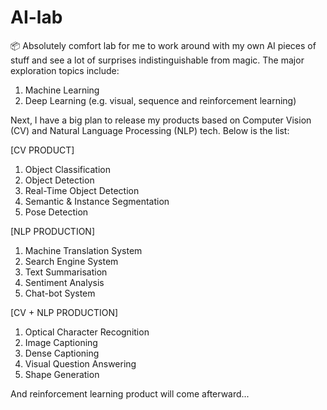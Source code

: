 # AI-lab
📦 Absolutely comfort lab for me to work around with my own AI pieces of stuff and see a lot of surprises indistinguishable from magic. The major exploration topics include:

1. Machine Learning
2. Deep Learning (e.g. visual, sequence and reinforcement learning)

Next, I have a big plan to release my products based on Computer Vision (CV) and Natural Language Processing (NLP) tech. Below is the list:

[CV PRODUCT]
1. Object Classification
2. Object Detection
3. Real-Time Object Detection
4. Semantic & Instance Segmentation
5. Pose Detection

[NLP PRODUCTION]
1. Machine Translation System
2. Search Engine System
3. Text Summarisation
4. Sentiment Analysis
5. Chat-bot System

[CV + NLP PRODUCTION]
1. Optical Character Recognition
2. Image Captioning
3. Dense Captioning
4. Visual Question Answering
5. Shape Generation

And reinforcement learning product will come afterward...
